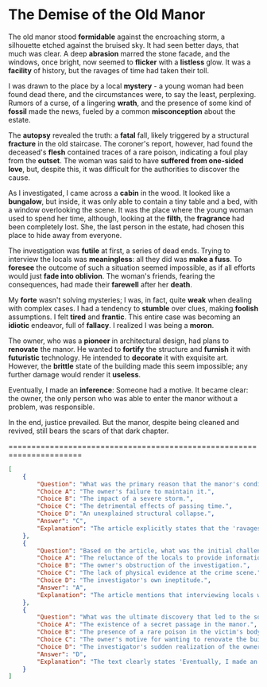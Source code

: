 # The Demise of the Old Manor

The old manor stood **formidable** against the encroaching storm, a silhouette etched against the bruised sky. It had seen better days, that much was clear. A deep **abrasion** marred the stone facade, and the windows, once bright, now seemed to **flicker** with a **listless** glow. It was a **facility** of history, but the ravages of time had taken their toll.

I was drawn to the place by a local **mystery** - a young woman had been found dead there, and the circumstances were, to say the least, perplexing. Rumors of a curse, of a lingering **wrath**, and the presence of some kind of **fossil** made the news, fueled by a common **misconception** about the estate.

The **autopsy** revealed the truth: a **fatal** fall, likely triggered by a structural **fracture** in the old staircase. The coroner's report, however, had found the deceased's **flesh** contained traces of a rare poison, indicating a foul play from the **outset**. The woman was said to have **suffered from one-sided love**, but, despite this, it was difficult for the authorities to discover the cause.

As I investigated, I came across a **cabin** in the wood. It looked like a **bungalow**, but inside, it was only able to contain a tiny table and a bed, with a window overlooking the scene. It was the place where the young woman used to spend her time, although, looking at the **filth**, the **fragrance** had been completely lost. She, the last person in the estate, had chosen this place to hide away from everyone.

The investigation was **futile** at first, a series of dead ends. Trying to interview the locals was **meaningless**: all they did was **make a fuss**. To **foresee** the outcome of such a situation seemed impossible, as if all efforts would just **fade into oblivion**. The woman's friends, fearing the consequences, had made their **farewell** after her **death**.

My **forte** wasn't solving mysteries; I was, in fact, quite **weak** when dealing with complex cases. I had a tendency to **stumble** over clues, making **foolish** assumptions. I felt **tired** and **frantic**. This entire case was becoming an **idiotic** endeavor, full of **fallacy**. I realized I was being a **moron**.

The owner, who was a **pioneer** in architectural design, had plans to **renovate** the manor. He wanted to **fortify** the structure and **furnish** it with **futuristic** technology. He intended to **decorate** it with exquisite art. However, the **brittle** state of the building made this seem impossible; any further damage would render it **useless**.

Eventually, I made an **inference**: Someone had a motive. It became clear: the owner, the only person who was able to enter the manor without a problem, was responsible.

In the end, justice prevailed. But the manor, despite being cleaned and revived, still bears the scars of that dark chapter.


======================================================================

```json
[
    {
        "Question": "What was the primary reason that the manor's condition was described as deteriorated?",
        "Choice A": "The owner's failure to maintain it.",
        "Choice B": "The impact of a severe storm.",
        "Choice C": "The detrimental effects of passing time.",
        "Choice D": "An unexplained structural collapse.",
        "Answer": "C",
        "Explanation": "The article explicitly states that the 'ravages of time had taken their toll,' indicating that the aging process was the main factor in the manor's decay."
    },
    {
        "Question": "Based on the article, what was the initial challenge the investigator encountered?",
        "Choice A": "The reluctance of the locals to provide information.",
        "Choice B": "The owner's obstruction of the investigation.",
        "Choice C": "The lack of physical evidence at the crime scene.",
        "Choice D": "The investigator's own ineptitude.",
        "Answer": "A",
        "Explanation": "The article mentions that interviewing locals was 'meaningless' and they 'make a fuss', indicating their uncooperativeness and thus, it was the initial challenge for the investigator."
    },
    {
        "Question": "What was the ultimate discovery that led to the solution of the mystery?",
        "Choice A": "The existence of a secret passage in the manor.",
        "Choice B": "The presence of a rare poison in the victim's body.",
        "Choice C": "The owner's motive for wanting to renovate the building.",
        "Choice D": "The investigator's sudden realization of the owner's responsibility.",
        "Answer": "D",
        "Explanation": "The text clearly states 'Eventually, I made an inference: Someone had a motive. It became clear: the owner... was responsible,' pinpointing the realization of the owner's guilt as the pivotal breakthrough."
    }
]
```